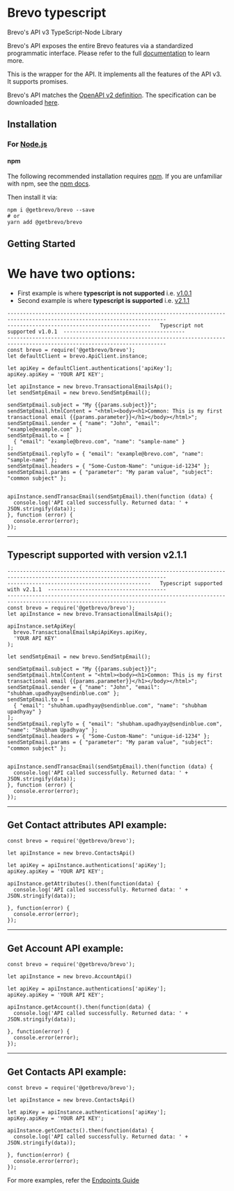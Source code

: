 # Brevo typescript

Brevo's API v3 TypeScript-Node Library

Brevo's API exposes the entire Brevo features via a standardized programmatic interface. Please refer to the full [documentation](https://developers.brevo.com) to learn more.

This is the wrapper for the API. It implements all the features of the API v3. It supports promises.

Brevo's API matches the [OpenAPI v2 definition](https://www.openapis.org/). The specification can be downloaded [here](https://api.brevo.com/v3/swagger_definition_v3.yml).

## Installation

### For [Node.js](https://nodejs.org/)

#### npm

The following recommended installation requires [npm](https://npmjs.org/). If you are unfamiliar with npm, see the [npm docs](https://npmjs.org/doc/).

Then install it via:

```shell
npm i @getbrevo/brevo --save
# or
yarn add @getbrevo/brevo
```

## Getting Started



# We have two options:
- First example is where **typescript is not supported** i.e. [v1.0.1]([url](https://www.npmjs.com/package/@getbrevo/brevo/v/1.0.1))
- Second example is where **typescript is supported** i.e. [v2.1.1]([url](https://www.npmjs.com/package/@getbrevo/brevo/v/2.1.1))


```shell
-------------------------------------------------------------------------------------------------------------------------
----------------------------------------------   Typescript not supported v1.0.1  ---------------------------------------
-------------------------------------------------------------------------------------------------------------------------
const brevo = require('@getbrevo/brevo');
let defaultClient = brevo.ApiClient.instance;

let apiKey = defaultClient.authentications['apiKey'];
apiKey.apiKey = 'YOUR API KEY';

let apiInstance = new brevo.TransactionalEmailsApi();
let sendSmtpEmail = new brevo.SendSmtpEmail();

sendSmtpEmail.subject = "My {{params.subject}}";
sendSmtpEmail.htmlContent = "<html><body><h1>Common: This is my first transactional email {{params.parameter}}</h1></body></html>";
sendSmtpEmail.sender = { "name": "John", "email": "example@example.com" };
sendSmtpEmail.to = [
  { "email": "example@brevo.com", "name": "sample-name" }
];
sendSmtpEmail.replyTo = { "email": "example@brevo.com", "name": "sample-name" };
sendSmtpEmail.headers = { "Some-Custom-Name": "unique-id-1234" };
sendSmtpEmail.params = { "parameter": "My param value", "subject": "common subject" };


apiInstance.sendTransacEmail(sendSmtpEmail).then(function (data) {
  console.log('API called successfully. Returned data: ' + JSON.stringify(data));
}, function (error) {
  console.error(error);
});

```
-------------------------------------------------------------------------------------------------------------------------
## Typescript supported with version v2.1.1

```shell
-------------------------------------------------------------------------------------------------------------------------
----------------------------------------------   Typescript supported with v2.1.1  --------------------------------------
-------------------------------------------------------------------------------------------------------------------------
const brevo = require('@getbrevo/brevo');
let apiInstance = new brevo.TransactionalEmailsApi();

apiInstance.setApiKey(
  brevo.TransactionalEmailsApiApiKeys.apiKey,
  'YOUR API KEY'
);

let sendSmtpEmail = new brevo.SendSmtpEmail();

sendSmtpEmail.subject = "My {{params.subject}}";
sendSmtpEmail.htmlContent = "<html><body><h1>Common: This is my first transactional email {{params.parameter}}</h1></body></html>";
sendSmtpEmail.sender = { "name": "John", "email": "shubham.upadhyay@sendinblue.com" };
sendSmtpEmail.to = [
  { "email": "shubham.upadhyay@sendinblue.com", "name": "shubham upadhyay" }
];
sendSmtpEmail.replyTo = { "email": "shubham.upadhyay@sendinblue.com", "name": "Shubham Upadhyay" };
sendSmtpEmail.headers = { "Some-Custom-Name": "unique-id-1234" };
sendSmtpEmail.params = { "parameter": "My param value", "subject": "common subject" };


apiInstance.sendTransacEmail(sendSmtpEmail).then(function (data) {
  console.log('API called successfully. Returned data: ' + JSON.stringify(data));
}, function (error) {
  console.error(error);
});

```
-------------------------------------------------------------------------------------------------------------------------
## Get Contact attributes API example:

```shell
const brevo = require('@getbrevo/brevo');

let apiInstance = new brevo.ContactsApi()

let apiKey = apiInstance.authentications['apiKey'];
apiKey.apiKey = 'YOUR API KEY';

apiInstance.getAttributes().then(function(data) {
  console.log('API called successfully. Returned data: ' + JSON.stringify(data));

}, function(error) {
  console.error(error);
});

```
-------------------------------------------------------------------------------------------------------------------------
## Get Account API example:

```shell
const brevo = require('@getbrevo/brevo');

let apiInstance = new brevo.AccountApi()

let apiKey = apiInstance.authentications['apiKey'];
apiKey.apiKey = 'YOUR API KEY';

apiInstance.getAccount().then(function(data) {
  console.log('API called successfully. Returned data: ' + JSON.stringify(data));

}, function(error) {
  console.error(error);
});

```
-------------------------------------------------------------------------------------------------------------------------
## Get Contacts API example:
```shell
const brevo = require('@getbrevo/brevo');

let apiInstance = new brevo.ContactsApi()

let apiKey = apiInstance.authentications['apiKey'];
apiKey.apiKey = 'YOUR API KEY';

apiInstance.getContacts().then(function(data) {
  console.log('API called successfully. Returned data: ' + JSON.stringify(data));

}, function(error) {
  console.error(error);
});
```

For more examples, refer the [Endpoints Guide](https://developers.brevo.com/reference)
